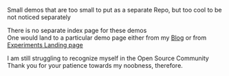Small demos that are too small to put as a separate Repo, but too cool to be not noticed separately

There is no separate index page for these demos  
One would land to a particular demo page either from my [Blog](http://geekyogi.tumblr.com) or from [Experiments Landing page](http://omshiv.github.io/experiments)

I am still struggling to recognize myself in the Open Source Community  
Thank you for your patience towards my noobness, therefore.
